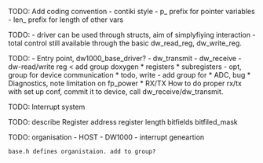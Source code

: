 TODO: Add coding convention
	- contiki style
	- p_ prefix for pointer variables
	- len_ prefix for length of other vars

TODO:
	- driver can be used through structs, aim of simplyfiying interaction
	- total control still available through the basic dw_read_reg, dw_write_reg.

TODO:
	- Entry point, dw1000_base_driver?
	- dw_transmit
	- dw_receive
	- dw-read/write reg < add group doxygen
		* registers
		* subregisters
	- opt, group for device communication
		* todo, write
	- add group for
		* ADC, bug
		* Diagnostics, note limitation on fp_power
		* RX/TX
			How to do proper rx/tx with set up conf, commit it to device, call dw_receive/dw_transmit.

TODO:
	Interrupt system

TODO:
	describe
		Register address
		register length
		bitfields
		bitfiled_mask

TODO:
	organisation
		- HOST
		- DW1000
		- interrupt geneartion

	base.h defines organistaion. add to group?